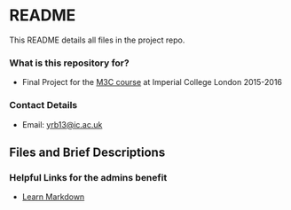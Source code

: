 # README #

This README details all files in the project repo.

### What is this repository for? ###

* Final Project for the [M3C course](http://imperialhpsc.bitbucket.org) at Imperial College London 2015-2016

### Contact Details ###

* Email: yrb13@ic.ac.uk

## Files and Brief Descriptions ##

### Helpful Links for the admins benefit ###
* [Learn Markdown](https://bitbucket.org/tutorials/markdowndemo)